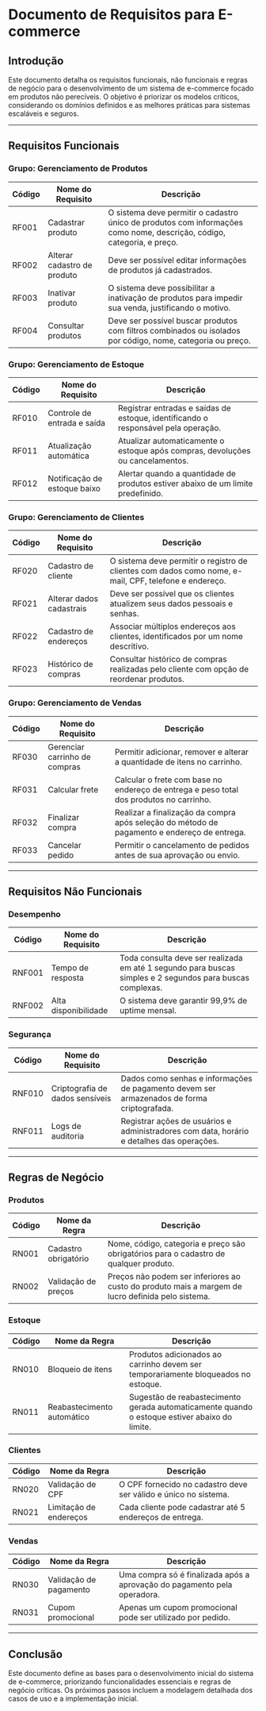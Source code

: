 # Documento de Requisitos para E-commerce

## Introdução
Este documento detalha os requisitos funcionais, não funcionais e regras de negócio para o desenvolvimento de um sistema de e-commerce focado em produtos não perecíveis. O objetivo é priorizar os modelos críticos, considerando os domínios definidos e as melhores práticas para sistemas escaláveis e seguros.

---

## Requisitos Funcionais

### Grupo: Gerenciamento de Produtos
| Código   | Nome do Requisito                 | Descrição                                                                                                     |
|----------|-----------------------------------|-------------------------------------------------------------------------------------------------------|
| RF001    | Cadastrar produto                | O sistema deve permitir o cadastro único de produtos com informações como nome, descrição, código, categoria, e preço. |
| RF002    | Alterar cadastro de produto      | Deve ser possível editar informações de produtos já cadastrados.                                                     |
| RF003    | Inativar produto                 | O sistema deve possibilitar a inativação de produtos para impedir sua venda, justificando o motivo.               |
| RF004    | Consultar produtos               | Deve ser possível buscar produtos com filtros combinados ou isolados por código, nome, categoria ou preço.        |

### Grupo: Gerenciamento de Estoque
| Código   | Nome do Requisito                 | Descrição                                                                                                     |
|----------|-----------------------------------|-------------------------------------------------------------------------------------------------------|
| RF010    | Controle de entrada e saída     | Registrar entradas e saídas de estoque, identificando o responsável pela operação.                                      |
| RF011    | Atualização automática          | Atualizar automaticamente o estoque após compras, devoluções ou cancelamentos.                               |
| RF012    | Notificação de estoque baixo    | Alertar quando a quantidade de produtos estiver abaixo de um limite predefinido.                              |

### Grupo: Gerenciamento de Clientes
| Código   | Nome do Requisito                 | Descrição                                                                                                     |
|----------|-----------------------------------|-------------------------------------------------------------------------------------------------------|
| RF020    | Cadastro de cliente               | O sistema deve permitir o registro de clientes com dados como nome, e-mail, CPF, telefone e endereço.             |
| RF021    | Alterar dados cadastrais          | Deve ser possível que os clientes atualizem seus dados pessoais e senhas.                                          |
| RF022    | Cadastro de endereços            | Associar múltiplos endereços aos clientes, identificados por um nome descritivo.                                   |
| RF023    | Histórico de compras              | Consultar histórico de compras realizadas pelo cliente com opção de reordenar produtos.                            |

### Grupo: Gerenciamento de Vendas
| Código   | Nome do Requisito                 | Descrição                                                                                                     |
|----------|-----------------------------------|-------------------------------------------------------------------------------------------------------|
| RF030    | Gerenciar carrinho de compras     | Permitir adicionar, remover e alterar a quantidade de itens no carrinho.                                     |
| RF031    | Calcular frete                    | Calcular o frete com base no endereço de entrega e peso total dos produtos no carrinho.                       |
| RF032    | Finalizar compra                  | Realizar a finalização da compra após seleção do método de pagamento e endereço de entrega.                  |
| RF033    | Cancelar pedido                   | Permitir o cancelamento de pedidos antes de sua aprovação ou envio.                                           |

---

## Requisitos Não Funcionais

### Desempenho
| Código   | Nome do Requisito                 | Descrição                                                                                                     |
|----------|-----------------------------------|-------------------------------------------------------------------------------------------------------|
| RNF001   | Tempo de resposta                 | Toda consulta deve ser realizada em até 1 segundo para buscas simples e 2 segundos para buscas complexas.           |
| RNF002   | Alta disponibilidade              | O sistema deve garantir 99,9% de uptime mensal.                                                        |

### Segurança
| Código   | Nome do Requisito                 | Descrição                                                                                                     |
|----------|-----------------------------------|-------------------------------------------------------------------------------------------------------|
| RNF010   | Criptografia de dados sensíveis  | Dados como senhas e informações de pagamento devem ser armazenados de forma criptografada.                       |
| RNF011   | Logs de auditoria                 | Registrar ações de usuários e administradores com data, horário e detalhes das operações.                     |

---

## Regras de Negócio

### Produtos
| Código   | Nome da Regra                   | Descrição                                                                                                     |
|----------|-----------------------------------|-------------------------------------------------------------------------------------------------------|
| RN001    | Cadastro obrigatório             | Nome, código, categoria e preço são obrigatórios para o cadastro de qualquer produto.                           |
| RN002    | Validação de preços              | Preços não podem ser inferiores ao custo do produto mais a margem de lucro definida pelo sistema.              |

### Estoque
| Código   | Nome da Regra                   | Descrição                                                                                                     |
|----------|-----------------------------------|-------------------------------------------------------------------------------------------------------|
| RN010    | Bloqueio de itens                | Produtos adicionados ao carrinho devem ser temporariamente bloqueados no estoque.                             |
| RN011    | Reabastecimento automático       | Sugestão de reabastecimento gerada automaticamente quando o estoque estiver abaixo do limite.                |

### Clientes
| Código   | Nome da Regra                   | Descrição                                                                                                     |
|----------|-----------------------------------|-------------------------------------------------------------------------------------------------------|
| RN020    | Validação de CPF                | O CPF fornecido no cadastro deve ser válido e único no sistema.                                                |
| RN021    | Limitação de endereços         | Cada cliente pode cadastrar até 5 endereços de entrega.                                                       |

### Vendas
| Código   | Nome da Regra                   | Descrição                                                                                                     |
|----------|-----------------------------------|-------------------------------------------------------------------------------------------------------|
| RN030    | Validação de pagamento          | Uma compra só é finalizada após a aprovação do pagamento pela operadora.                                    |
| RN031    | Cupom promocional                | Apenas um cupom promocional pode ser utilizado por pedido.                                           |

---

## Conclusão
Este documento define as bases para o desenvolvimento inicial do sistema de e-commerce, priorizando funcionalidades essenciais e regras de negócio críticas. Os próximos passos incluem a modelagem detalhada dos casos de uso e a implementação inicial.

